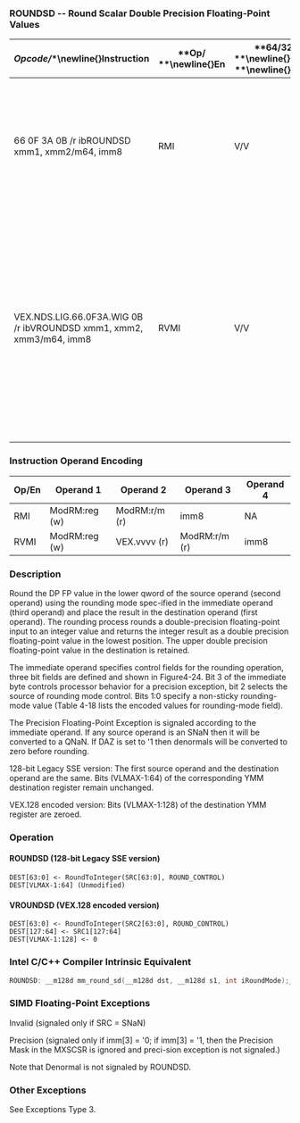 ### ROUNDSD -- Round Scalar Double Precision Floating-Point Values


|**Opcode*/**\newline{}**Instruction**|**Op/ **\newline{}**En**|**64/32 bit **\newline{}**Mode **\newline{}**Support**|**CPUID **\newline{}**Feature **\newline{}**Flag**|**Description**|
|-------------------------------------|------------------------|------------------------------------------------------|--------------------------------------------------|---------------|
|66 0F 3A 0B /r ibROUNDSD xmm1, xmm2/m64, imm8|RMI|V/V|SSE4_1|Round the low packed double precision floating-point value in xmm2/m64 and place the result in xmm1. The rounding mode is determined by imm8.|
|VEX.NDS.LIG.66.0F3A.WIG 0B /r ibVROUNDSD xmm1, xmm2, xmm3/m64, imm8|RVMI|V/V|AVX|Round the low packed double precision floating-point value in xmm3/m64 and place the result in xmm1. The rounding mode is determined by imm8. Upper packed double precision floating-point value (bits[127:64]) from xmm2 is copied to xmm1[127:64].|
### Instruction Operand Encoding


|Op/En|Operand 1|Operand 2|Operand 3|Operand 4|
|-----|---------|---------|---------|---------|
|RMI|ModRM:reg (w)|ModRM:r/m (r)|imm8|NA|
|RVMI|ModRM:reg (w)|VEX.vvvv (r)|ModRM:r/m (r)|imm8|
### Description


Round the DP FP value in the lower qword of the source operand (second operand) using the rounding mode spec-ified in the immediate operand (third operand) and place the result in the destination operand (first operand). The rounding process rounds a double-precision floating-point input to an integer value and returns the integer result as a double precision floating-point value in the lowest position. The upper double precision floating-point value in the destination is retained. 

The immediate operand specifies control fields for the rounding operation, three bit fields are defined and shown in Figure4-24. Bit 3 of the immediate byte controls processor behavior for a precision exception, bit 2 selects the source of rounding mode control. Bits 1:0 specify a non-sticky rounding-mode value (Table 4-18 lists the encoded values for rounding-mode field). 

The Precision Floating-Point Exception is signaled according to the immediate operand. If any source operand is an SNaN then it will be converted to a QNaN. If DAZ is set to '1 then denormals will be converted to zero before rounding.

128-bit Legacy SSE version: The first source operand and the destination operand are the same. Bits (VLMAX-1:64) of the corresponding YMM destination register remain unchanged.

VEX.128 encoded version: Bits (VLMAX-1:128) of the destination YMM register are zeroed.


### Operation
#### ROUNDSD (128-bit Legacy SSE version)
```info-verb
DEST[63:0] <-  RoundToInteger(SRC[63:0], ROUND_CONTROL)
DEST[VLMAX-1:64] (Unmodified)
```
#### VROUNDSD (VEX.128 encoded version)
```info-verb
DEST[63:0]  <- RoundToInteger(SRC2[63:0], ROUND_CONTROL)
DEST[127:64] <-  SRC1[127:64]
DEST[VLMAX-1:128]  <- 0
```

### Intel C/C++ Compiler Intrinsic Equivalent

```cpp
ROUNDSD: __m128d mm_round_sd(__m128d dst, __m128d s1, int iRoundMode);__m128d mm_floor_sd(__m128d dst, __m128d s1);__m128d mm_ceil_sd(__m128d dst, __m128d s1);
```
### SIMD Floating-Point Exceptions


Invalid (signaled only if SRC = SNaN)

Precision (signaled only if imm[3] = '0; if imm[3] = '1, then the Precision Mask in the MXSCSR is ignored and preci-sion exception is not signaled.)

Note that Denormal is not signaled by ROUNDSD.

### Other Exceptions


See Exceptions Type 3.

